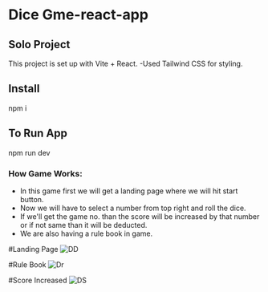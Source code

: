 # Dice Gme-react-app

## Solo Project
 This project is set up with Vite + React. 
 -Used Tailwind CSS for styling.

## Install
 npm i

## To Run App
 npm run dev

### How Game Works:
- In this game first we will get a landing page where we will hit start button.
- Now we will have to select a number from top right and roll the dice.
- If we'll get the game no. than the score will be increased by that number or if not same than it will be deducted.
- We are also having a rule book in game.
  
#Landing Page
![DD](https://github.com/ayushkumar013/Dice-Game/assets/145747837/5effec4d-20eb-4fc3-8e66-b0aa8e0a60e2)

#Rule Book
![Dr](https://github.com/ayushkumar013/Dice-Game/assets/145747837/a5ebeebd-0c49-4627-95b9-ec2e11442ead)

#Score Increased
![DS](https://github.com/ayushkumar013/Dice-Game/assets/145747837/090f97ba-51b6-4259-82b4-8497f713384a)

